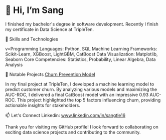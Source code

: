 # 👋 Hi, I’m Sang
   I finished my bachelor's degree in software development. Recently I finish my certificate in Data Science at TripleTen. 

🚀 Skills and Technologies

v=Programming Languages: Python, SQL
Machine Learning Frameworks: Scikit-Learn, XGBoost, LightGBM, CatBoost
Data Visualization: Matplotlib, Seaborn
Core Competencies: Statistics, Probability, Linear Algebra, Data Analysis

💼 Notable Projects
[Churn Prevention Model](https://github.com/sangle28/Churn-Prevention.git)

In my final project at TripleTen, I developed a machine learning model to predict customer churn. By analyzing various models and maximizing the AUC-ROC, I delivered a final CatBoost model with an impressive 0.93 AUC-ROC. This project highlighted the top 5 factors influencing churn, providing actionable insights for stakeholders.


📫 Let's Connect
 Linkedin: www.linkedin.com/in/sangtle16


 Thank you for visiting my GitHub profile! I look forward to collaborating on exciting data science projects and contributing to the community.
